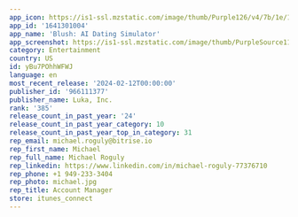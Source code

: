```yaml
---
app_icon: https://is1-ssl.mzstatic.com/image/thumb/Purple126/v4/7b/1e/19/7b1e1952-89de-dd8d-8546-d9b86eb7bf9a/AppIcon-0-0-1x_U007emarketing-0-10-0-85-220.png/1024x1024bb.png
app_id: '1641301004'
app_name: 'Blush: AI Dating Simulator'
app_screenshot: https://is1-ssl.mzstatic.com/image/thumb/PurpleSource116/v4/1d/d0/5b/1dd05b1e-1347-5013-44ab-24ad49962ac4/f717a7f9-a8e3-464b-aa68-582a787932b8_str_1242_2688_1.png/1242x2688bb.png
category: Entertainment
country: US
id: yBu7POhhWFWJ
language: en
most_recent_release: '2024-02-12T00:00:00'
publisher_id: '966111377'
publisher_name: Luka, Inc.
rank: '385'
release_count_in_past_year: '24'
release_count_in_past_year_category: 10
release_count_in_past_year_top_in_category: 31
rep_email: michael.roguly@bitrise.io
rep_first_name: Michael
rep_full_name: Michael Roguly
rep_linkedin: https://www.linkedin.com/in/michael-roguly-77376710
rep_phone: +1 949-233-3404
rep_photo: michael.jpg
rep_title: Account Manager
store: itunes_connect
---
```

